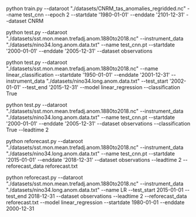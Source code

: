 python train.py --dataroot "./datasets/CNRM_tas_anomalies_regridded.nc" --name test_cnn --epoch 2 --startdate '1980-01-01' --enddate '2101-12-31'   --dataset CNRM

python test.py --dataroot "./datasets/sst.mon.mean.trefadj.anom.1880to2018.nc" --instrument_data "./datasets/nino34.long.anom.data.txt" --name test_cnn.pt  --startdate '2000-01-01' --enddate '2005-12-31'  --dataset observations

python test.py --dataroot "./datasets/sst.mon.mean.trefadj.anom.1880to2018.nc" --name linear_classification --startdate '1950-01-01' --enddate '2001-12-31' --instrument_data "./datasets/nino34.long.anom.data.txt" --test_start '2002-01-01' --test_end '2015-12-31'  --model linear_regression --classification True

python test.py --dataroot "./datasets/sst.mon.mean.trefadj.anom.1880to2018.nc" --instrument_data "./datasets/nino34.long.anom.data.txt" --name test_cnn.pt  --startdate '2000-01-01' --enddate '2005-12-31'  --dataset observations --classification True --leadtime 2

python reforecast.py --dataroot "./datasets/sst.mon.mean.trefadj.anom.1880to2018.nc" --instrument_data "./datasets/nino34.long.anom.data.txt" --name test_cnn.pt  --startdate '2015-01-01' --enddate '2018-12-31'  --dataset observations  --leadtime 2 --reforecast_data reforecast.txt

python reforecast.py --dataroot "./datasets/sst.mon.mean.trefadj.anom.1880to2018.nc" --instrument_data "./datasets/nino34.long.anom.data.txt" --name LR  --test_start 2015-01-01 --test_end 2018-12-31  --dataset observations  --leadtime 2 --reforecast_data reforecast.txt --model linear_regression --startdate 1980-01-01 --enddate 2000-12-31
